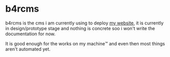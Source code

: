 # b4rcms

b4rcms is the cms i am currently using to deploy [my website](https://b4rkod.net.tr), it is currently in design/prototype stage and nothing is concrete soo i won't write the documentation for now. 

It is good enough for the works on my machine:tm: and even then most things aren't automated yet.
